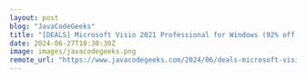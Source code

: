 ```yaml
---
layout: post
blog: "JavaCodeGeeks"
title: "[DEALS] Microsoft Visio 2021 Professional for Windows (92% off) & Other Deals Up To 98% Off – Offers End Soon!"
date: 2024-06-27T10:30:30Z
image: images/javacodegeeks.png
remote_url: "https://www.javacodegeeks.com/2024/06/deals-microsoft-visio-2021-professional-for-windows-92-off-other-deals-up-to-98-off-offers-end-soon.html"
---
```

